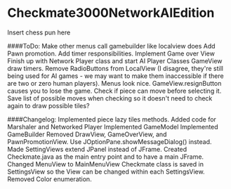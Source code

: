 Checkmate3000NetworkAIEdition
=============================

Insert chess pun here

####ToDo:
	Make other menus call gamebuilder like localview does
	Add Pawn promotion.
	Add timer responsibilities.
	Implement Game over View
	Finish up with Network Player class
	and start AI Player Classes
	GameView draw timers.
	Remove RadioButtons from LocalView (I disagree, they're still being used for AI games - we may want to make them inaccessible if there are two or zero human players).
	Menus look nice.
	GameView.resignButton causes you to lose the game.
	Check if piece can move before selecting it. Save list of possible moves when checking so it doesn't need to check again to draw possible tiles?

####Changelog:
	Implemented piece lazy tiles methods.
	Added code for Marshaler and Networked Player
	Implemented GameModel
	Implemented GameBuilder
	Removed DrawView, GameOverView, and PawnPromotionView. Use JOptionPane.showMessageDialog() instead.
	Made SettingViews extend JPanel instead of JFrame.
	Created Checkmate.java as the main entry point and to have a main JFrame.
	Changed MenuView to MainMenuView
	Checkmate class is saved in SettingsView so the View can be changed within each SettingsView.
	Removed Color enumeration.
	
